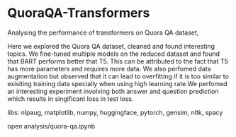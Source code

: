 # QuoraQA-Transformers

 Analysing the performance of transformers on Quora QA dataset,

Here we explored the Quora QA dataset, cleaned and found interesting topics. We fine-tuned multiple models on the reduced dataset and found that BART performs better that T5. This can be attributed to the fact that T5 has more parameters and requires more data. We also perfomed data augmentation but observed that it can lead to overfitting if it is too similar to exisiting training data specially when using high learning rate.We perfomed an interesting experiment involving both answer and question prediction which results in singificant loss in test loss.

libs: nlpaug, matplotlib, numpy, huggingface, pytorch, gensim, nltk, spacy

open analysis/quora-qa.ipynb
